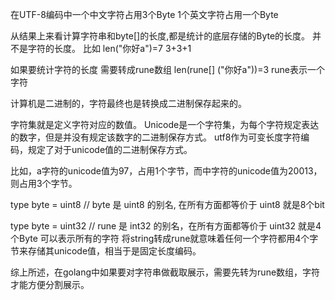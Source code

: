 在UTF-8编码中一个中文字符占用3个Byte 1个英文字符占用一个Byte

从结果上来看计算字符串和byte[]的长度,都是统计的底层存储的Byte的长度。
并不是字符的长度。
比如 len("你好a")=7  3+3+1

如果要统计字符的长度 需要转成rune数组   len(rune[] ("你好a"))=3 rune表示一个字符

计算机是二进制的，字符最终也是转换成二进制保存起来的。

字符集就是定义字符对应的数值。 Unicode是一个字符集，为每个字符规定表达的数字，但是并没有规定该数字的二进制保存方式。
utf8作为可变长度字符编码，规定了对于unicode值的二进制保存方式。

比如，a字符的unicode值为97，占用1个字节，而中字符的unicode值为20013，则占用3个字节。

type byte = uint8 // byte 是 uint8 的别名, 在所有方面都等价于 uint8  就是8个bit

type byte = uint32 // rune 是 int32 的别名，在所有方面都等价于 uint32 就是4个Byte 可以表示所有的字符
将string转成rune就意味着任何一个字符都用4个字节来存储其unicode值，相当于是固定长度编码。


综上所述，在golang中如果要对字符串做截取展示，需要先转为rune数组，字符才能方便分割展示。
